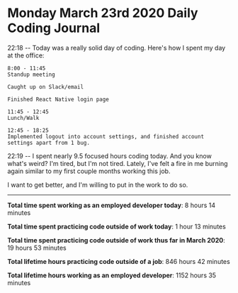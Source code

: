 # Monday March 23rd 2020 Daily Coding Journal

22:18 -- Today was a really solid day of coding. Here's how I spent my day at the office:
```
8:00 - 11:45
Standup meeting

Caught up on Slack/email

Finished React Native login page

11:45 - 12:45
Lunch/Walk

12:45 - 18:25
Implemented logout into account settings, and finished account settings apart from 1 bug.
```
22:19 -- I spent nearly 9.5 focused hours coding today. And you know what's weird? I'm tired, but I'm not tired. Lately, I've felt a fire in me burning again similar to my first couple months working this job.

I want to get better, and I'm willing to put in the work to do so.
___
**Total time spent working as an employed developer today**: 8 hours 14 minutes

**Total time spent practicing code outside of work today**: 1 hour 13 minutes

**Total time spent practicing code outside of work thus far in March 2020**: 19 hours 53 minutes

**Total lifetime hours practicing code outside of a job**: 846 hours 42 minutes

**Total lifetime hours working as an employed developer**: 1152 hours 35 minutes 